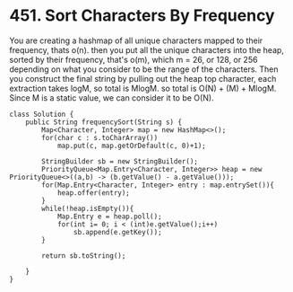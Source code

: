 # 451. Sort Characters By Frequency

You are creating a hashmap of all unique characters mapped to their frequency, thats o(n). then you put all the unique characters into the heap, sorted by their frequency, that's o(m), which m = 26, or 128, or 256 depending on what you consider to be the range of the characters. Then you construct the final string by pulling out the heap top character, each extraction takes logM, so total is MlogM. so total is O(N) + (M) + MlogM. Since M is a static value, we can consider it to be O(N).

```
class Solution {
    public String frequencySort(String s) {
        Map<Character, Integer> map = new HashMap<>();
        for(char c : s.toCharArray())
            map.put(c, map.getOrDefault(c, 0)+1);
        
        StringBuilder sb = new StringBuilder();
        PriorityQueue<Map.Entry<Character, Integer>> heap = new PriorityQueue<>((a,b) -> (b.getValue() - a.getValue()));
        for(Map.Entry<Character, Integer> entry : map.entrySet()){
            heap.offer(entry);
        }
        while(!heap.isEmpty()){
            Map.Entry e = heap.poll();
            for(int i= 0; i < (int)e.getValue();i++)
                sb.append(e.getKey());
        }
            
        return sb.toString();

    }
}
```
